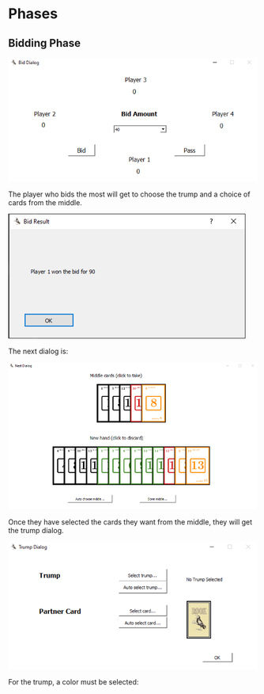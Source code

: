 # Phases

## Bidding Phase

![alt text](screenshots/bidDialog.png)

The player who bids the most will get to choose the trump and a choice of cards from the middle.

![alt text](screenshots/bidResult.png)

The next dialog is:

![alt text](screenshots/nestDialog.png)

Once they have selected the cards they want from the middle, they will get the trump dialog.

![alt text](screenshots/trumpDialog_1.png)

For the trump, a color must be selected:

